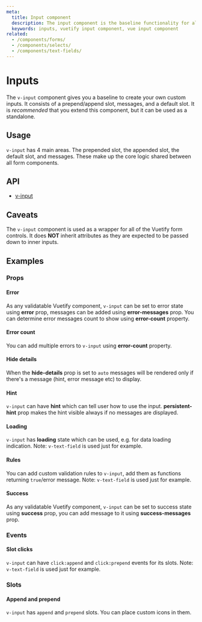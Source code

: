 ```yaml
---
meta:
  title: Input component
  description: The input component is the baseline functionality for all of Vuetify's form components and provides a baseline for custom implementations.
  keywords: inputs, vuetify input component, vue input component
related:
  - /components/forms/
  - /components/selects/
  - /components/text-fields/
---
```


# Inputs

The `v-input` component gives you a baseline to create your own custom inputs. It consists of a prepend/append slot, messages, and a default slot. It is _recommended_ that you extend this component, but it can be used as a standalone.

<entry-ad />

## Usage

`v-input` has 4 main areas. The prepended slot, the appended slot, the default slot, and messages. These make up the core logic shared between all form components.

<example file="v-input/usage" />

## API

- [v-input](/api/v-input)

<api-section page="components/inputs" />

## Caveats

<alert type="warning">

  The `v-input` component is used as a wrapper for all of the Vuetify form controls. It does **NOT** inherit attributes as they are expected to be passed down to inner inputs.

</alert>

## Examples

### Props

#### Error

As any validatable Vuetify component, `v-input` can be set to error state using **error** prop, messages can be added using **error-messages** prop. You can determine error messages count to show using **error-count** property.

#### Error count

You can add multiple errors to `v-input` using **error-count** property.

<example file="v-input/prop-error-count" />

<example file="v-input/prop-error" />

#### Hide details

When the **hide-details** prop is set to `auto` messages will be rendered only if there's a message (hint, error message etc) to display.

<example file="v-input/prop-hide-details" />

#### Hint

`v-input` can have **hint** which can tell user how to use the input. **persistent-hint** prop makes the hint visible always if no messages are displayed.

<example file="v-input/prop-hint" />

#### Loading

`v-input` has **loading** state which can be used, e.g. for data loading indication. Note: `v-text-field` is used just for example.

<example file="v-input/prop-loading" />

#### Rules

You can add custom validation rules to `v-input`, add them as functions returning `true`/error message. Note: `v-text-field` is used just for example.

<example file="v-input/prop-rules" />

#### Success

As any validatable Vuetify component, `v-input` can be set to success state using **success** prop, you can add message to it using **success-messages** prop.

<example file="v-input/prop-success" />

### Events

#### Slot clicks

`v-input` can have `click:append` and `click:prepend` events for its slots. Note: `v-text-field` is used just for example.

<example file="v-input/event-slot-clicks" />

### Slots

#### Append and prepend

`v-input` has `append` and `prepend` slots. You can place custom icons in them.

<example file="v-input/slot-append-and-prepend" />

<backmatter />
